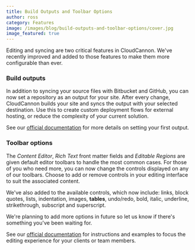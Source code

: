 ```yaml
---
title: Build Outputs and Toolbar Options
author: ross
category: Features
image: /images/blog/build-outputs-and-toolbar-options/cover.jpg
image_featured: true
---
```


Editing and syncing are two critical features in CloudCannon. We've recently improved and added to those features to make them more configurable than ever.

### Build outputs

In addition to syncing your source files with Bitbucket and GitHub, you can now set a repository as an output for your site. After every change, CloudCannon builds your site and syncs the output with your selected destination. Use this to create custom deployment flows for external hosting, or reduce the complexity of your current solution.

See our [official documentation](#TODO) for more details on setting your first output.

### Toolbar options

The *Content Editor*, *Rich Text* front matter fields and *Editable Regions* are given default editor toolbars to handle the most common cases. For those of you who need more, you can now change the controls displayed on any of our toolbars. Choose to add or remove controls in your editing interface to suit the associated content.

We've also added to the available controls, which now include: links, block quotes, lists, indentation, images, **tables**, undo/redo, bold, italic, underline, strikethrough, subscript and superscript.

We're planning to add more options in future so let us know if there's something you've been waiting for.

See our [official documentation](https://docs.cloudcannon.com/editing/options/) for instructions and examples to focus the editing experience for your clients or team members.